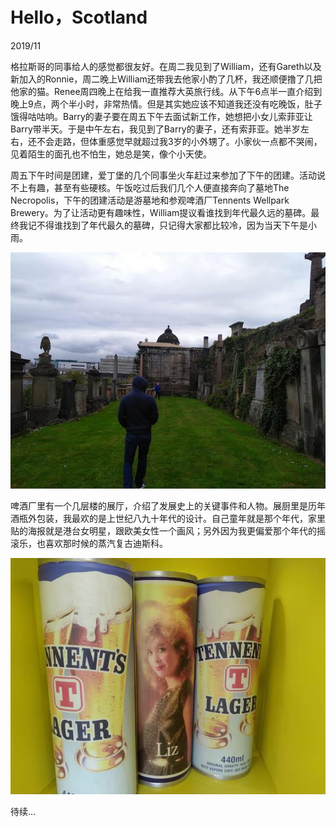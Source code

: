 <!--0-->
# Hello，Scotland
2019/11

格拉斯哥的同事给人的感觉都很友好。在周二我见到了William，还有Gareth以及新加入的Ronnie，周二晚上William还带我去他家小酌了几杯，我还顺便撸了几把他家的猫。Renee周四晚上在给我一直推荐大英旅行线。从下午6点半一直介绍到晚上9点，两个半小时，非常热情。但是其实她应该不知道我还没有吃晚饭，肚子饿得咕咕响。Barry的妻子要在周五下午去面试新工作，她想把小女儿索菲亚让Barry带半天。于是中午左右，我见到了Barry的妻子，还有索菲亚。她半岁左右，还不会走路，但体重感觉早就超过我3岁的小外甥了。小家伙一点都不哭闹，见着陌生的面孔也不怕生，她总是笑，像个小天使。

周五下午时间是团建，爱丁堡的几个同事坐火车赶过来参加了下午的团建。活动说不上有趣，甚至有些硬核。午饭吃过后我们几个人便直接奔向了墓地The Necropolis，下午的团建活动是游墓地和参观啤酒厂Tennents Wellpark Brewery。为了让活动更有趣味性，William提议看谁找到年代最久远的墓碑。最终我记不得谁找到了年代最久的墓碑，只记得大家都比较冷，因为当天下午是小雨。

![The Necropolis](HelloScotland/TheNecropolis.jpg)

啤酒厂里有一个几层楼的展厅，介绍了发展史上的关键事件和人物。展厨里是历年酒瓶外包装，我最欢的是上世纪八九十年代的设计。自己童年就是那个年代，家里贴的海报就是港台女明星，跟欧美女性一个画风；另外因为我更偏爱那个年代的摇滚乐，也喜欢那时候的蒸汽复古迪斯科。

![Tennents](HelloScotland/Tennents.jpg)

待续...